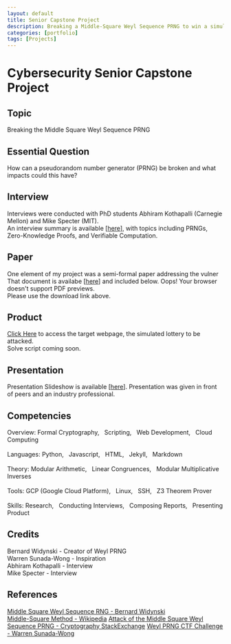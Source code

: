 ```yaml
---
layout: default
title: Senior Capstone Project
description: Breaking a Middle-Square Weyl Sequence PRNG to win a simulated lottery
categories: [portfolio]
tags: [Projects]
---
```


# Cybersecurity Senior Capstone Project

## Topic

Breaking the Middle Square Weyl Sequence PRNG

## Essential Question

How can a pseudorandom number generator (PRNG) be broken and what impacts could this have?

## Interview

Interviews were conducted with PhD students Abhiram Kothapalli (Carnegie Mellon) and Mike Specter (MIT).\
An interview summary is available \[[here](https://aself3-files.adrianself.me/Cybersecurity_Senior_Capstone/InterviewSummary.pdf)\], with topics including PRNGs, Zero-Knowledge Proofs, and Verifiable Computation.

## Paper

One element of my project was a semi-formal paper addressing the vulner\
That document is availabe \[[here](https://aself3-files.adrianself.me/Cybersecurity_Senior_Capstone/Senior_Capstone_Finished.pdf)\] and included below.
<object data="https://aself3-files.adrianself.me/Cybersecurity_Senior_Capstone/Senior_Capstone_Finished.pdf" type="application/pdf" height="600px" width="100%">
    Oops! Your browser doesn't support PDF previews.<br>
    Please use the download link above.
</object>

## Product

[Click Here](/2020/10/16/capstone-demo.html) to access the target webpage, the simulated lottery to be attacked.
<br>
Solve script coming soon.

## Presentation

Presentation Slideshow is available \[[here](https://aself3-files.adrianself.me/Cybersecurity_Senior_Capstone/CapstoneSlides.pdf)\]. Presentation was given in front of peers and an industry professional.

## Competencies

Overview: Formal Cryptography, &nbsp;&nbsp;Scripting,&nbsp;&nbsp; Web Development,&nbsp;&nbsp; Cloud Computing<br>
<br>
Languages: Python,&nbsp;&nbsp; Javascript,&nbsp;&nbsp; HTML,&nbsp;&nbsp; Jekyll,&nbsp;&nbsp; Markdown<br>
<br>
Theory: Modular Arithmetic,&nbsp;&nbsp; Linear Congruences, &nbsp;&nbsp;Modular Multiplicative Inverses<br>
<br>
Tools: GCP (Google Cloud Platform), &nbsp;&nbsp;Linux, &nbsp;&nbsp;SSH, &nbsp;&nbsp;Z3 Theorem Prover<br>
<br>
Skills: Research, &nbsp;&nbsp;Conducting Interviews, &nbsp;&nbsp;Composing Reports, &nbsp;&nbsp;Presenting Product

## Credits

Bernard Widynski - Creator of Weyl PRNG\
Warren Sunada-Wong - Inspiration\
Abhiram Kothapalli - Interview\
Mike Specter - Interview

## References

[Middle Square Weyl Sequence RNG - Bernard Widynski](https://arxiv.org/pdf/1704.00358.pdf)\
[Middle-Square Method - Wikipedia](https://en.wikipedia.org/wiki/Middle-square_method#Middle_Square_Weyl_Sequence_PRNG)
[Attack of the Middle Square Weyl Sequence PRNG - Cryptography StackExchange](https://crypto.stackexchange.com/questions/62750/attack-of-the-middle-square-weyl-sequence-prng)
[Weyl PRNG CTF Challenge - Warren Sunada-Wong](https://gitlab.com/nactf/challenges-2019/writeups/-/tree/master/cryptography/dr-js-group-test-randomizer-2-bbob)
